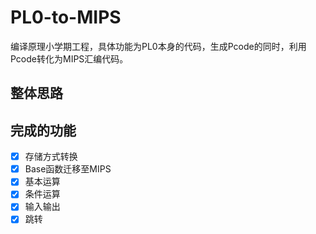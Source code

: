 # PL0-to-MIPS
编译原理小学期工程，具体功能为PL0本身的代码，生成Pcode的同时，利用Pcode转化为MIPS汇编代码。
## 整体思路
## 完成的功能
- [x] 存储方式转换
- [x] Base函数迁移至MIPS
- [x] 基本运算
- [x] 条件运算
- [x] 输入输出
- [x] 跳转
